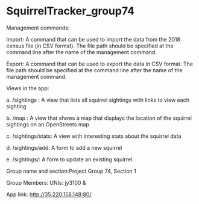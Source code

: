 # SquirrelTracker_group74


Management commands: 

Import: A command that can be used to import the data from the 2018 census file (in CSV format). The file path should be specified at the command line after the name of the management command. 

Export: A command that can be used to export the data in CSV format. The file path should be specified at the command line after the name of the management command. 

Views in the app: 

a. /sightings : A view that lists all squirrel sightings with links to view each sighting

b. /map : A view that shows a map that displays the location of the squirrel sightings on an OpenStreets map

c. /sightings/stats: A view with interesting stats about the squirrel data 

d. /sightings/add: A form to add a new squirrel 

e. /sightings/: A form to update an existing squirrel

Group name and section:Project Group 74, Section 1

Group Members: UNIs: jy3100 & 

App link: http://35.220.158.148:80/
